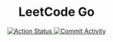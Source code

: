 <div align="center">
  <h1>LeetCode Go</h1>

  <p>
    <a href="https://github.com/cqroot/leetcode-go/actions">
      <img src="https://github.com/cqroot/leetcode-go/workflows/test/badge.svg" alt="Action Status" />
    </a>
    <a href="https://github.com/cqroot/leetcode-go/commits/main">
      <img src="https://img.shields.io/github/commit-activity/w/cqroot/leetcode-go" alt="Commit Activity" />
    </a>
  </p>
</div>
